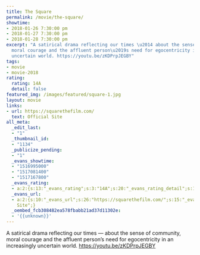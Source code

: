 ```yaml
---
title: The Square
permalink: /movie/the-square/
showtime:
- 2018-01-26 7:30:00 pm
- 2018-01-27 7:30:00 pm
- 2018-01-28 7:30:00 pm
excerpt: "A satirical drama reflecting our times \u2014 about the sense of community,
  moral courage and the affluent person\u2019s need for egocentricity in an increasingly
  uncertain world. https://youtu.be/zKDPrpJEGBY"
tags:
- movie
- movie-2018
rating:
  rating: 14A
  detail: false
featured_img: /images/featured/square-1.jpg
layout: movie
links:
- url: https://squarethefilm.com/
  text: Official Site
all_meta:
  _edit_last:
  - "1"
  _thumbnail_id:
  - "1134"
  _publicize_pending:
  - "1"
  _evans_showtime:
  - "1516995000"
  - "1517081400"
  - "1517167800"
  _evans_rating:
  - a:2:{s:13:"_evans_rating";s:3:"14A";s:20:"_evans_rating_detail";s:12:"Mature theme";}
  _evans_url:
  - a:2:{s:10:"_evans_url";s:26:"https://squarethefilm.com/";s:15:"_evans_url_name";s:13:"Official
    Site";}
  _oembed_fcb308482ea578fbabb21ad37d11302e:
  - '{{unknown}}'
---
```


A satirical drama reflecting our times — about the sense of community, moral courage and the affluent person’s need for egocentricity in an increasingly uncertain world. https://youtu.be/zKDPrpJEGBY